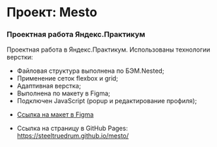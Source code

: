 # Проект: Mesto

### Проектная работа Яндекс.Практикум

Проектная работа в Яндекс.Практикум.
Использованы технологии верстки:
- Файловая структура выполнена по БЭМ.Nested;
- Применение сеток flexbox и grid;
- Адаптивная верстка;
- Выполнена по макету в Figma;
- Подключен JavaScript (popup и редактирование профиля);


* [Ссылка на макет в Figma](https://www.figma.com/file/2cn9N9jSkmxD84oJik7xL7/JavaScript.-Sprint-4?node-id=0%3A1)

* Ссылка на страницу в GitHub Pages: https://steeltruedrum.github.io/mesto/


